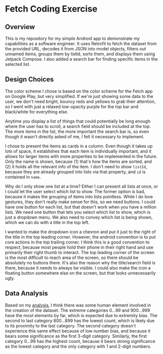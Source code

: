 # Fetch Coding Exercise

## Overview

This is my repository for my simple Android app to demonstrate my capabilities as a software engineer. It uses Retrofit to fetch the dataset from the provided URL, decodes it from JSON into model objects, filters out unnamed items, groups them by listId, sorts them, and displays them using Jetpack Compose. I also added a search bar for finding specific items in the selected list.

## Design Choices

The color scheme I chose is based on the color scheme for the Fetch app on Google Play, but very simplified. If we're just showing some data to the user, we don't need bright, bouncy reds and yellows to grab their attention, so I went with just a relaxed low-opacity purple for the top bar and black/white for everything else.

Anytime you display a list of things that could potentially be long enough where the user has to scroll, a search field should be included at the top. The more items in the list, the more important the search bar is, so even though it wasn't directly asked of me, I felt it necessary to implement.

I chose to present the items as cards in a column. Even though it takes up lots of space, it establishes that each item is individually important, and it allows for larger items with more properties to be implemented in the future. Only the name is shown, because (1) that's how the items are sorted, and (2) it holds all the relevant info of the item. I don't need to show `listId`, because they are already grouped into lists via that property, and `id` is contained in `name`.

Why do I only show one list at a time? Either I can present all lists at once, or I could let the user select which list to show. The former option is bad, because it makes the grouping of items into lists pointless. While I do love gestures, they don't really make sense for this, so we need buttons. I could have one button for each list, but that doesn't work when you have a million lists. We need one button that lets you select which list to show, which is just a dropdown menu. We also need to convey which list is being shown, which we can do with a title in the top left.

I wanted to make the dropdown icon a chevron and put it just to the right of the title in the top leading corner. However, the android convention is to put core actions in the top trailing corner. I think this is a good convention to respect, because most people hold their phone in their right hand and use primarily their right thumb to interact. The top leading corner of the screen is the most difficult to reach area of the screen, so there should be absolutely no buttons there. It's also the reason why the title/search field is there, because it needs to always be visible. I could also make the icon a floating button somewhere else on the screen, but that looks unnecessarily ugly.

## Data Analysis

Based on my [analysis](https://docs.google.com/spreadsheets/d/1vpO0ZCqsGgOspcYmTJj0ma9_82-f4yJ8CCGzJBWLzoM/edit?usp=sharing), I think there was some human element involved in the creation of the dataset. The extreme categories 0...99 and 900...999 have the most elements by far, which is expected due to extremity bias. The second to last category 800...899 has the lowest count, which is likely due to its proximity to the last category. The second category doesn't experience this same effect because of low number bias, and because it bears some significance as the first 3-digit category. Similarly, the first category 0...99 has the highest count, because it bears strong significance as the lowest category and the only category with 1 and 2-digit numbers.
